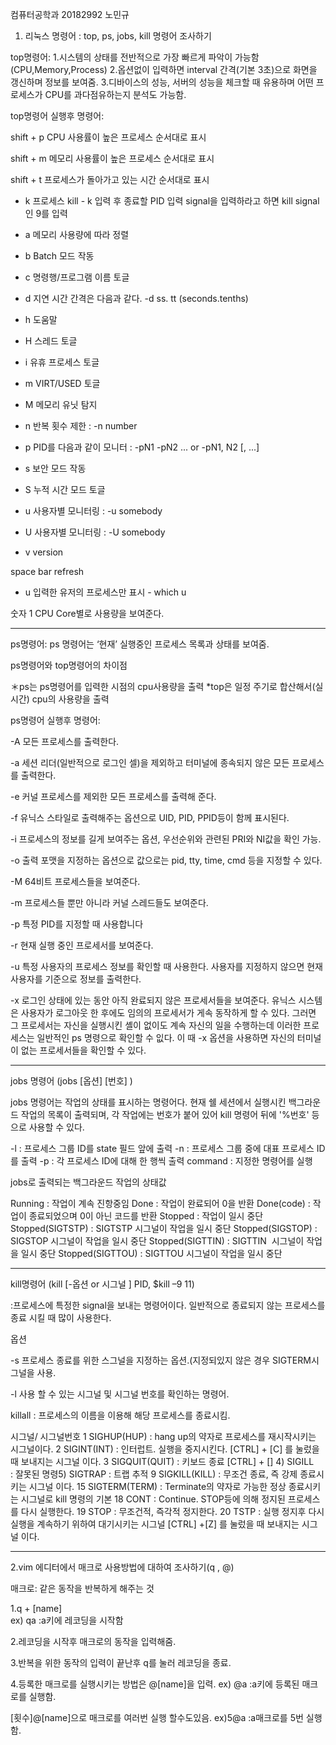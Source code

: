 컴퓨터공학과 20182992 노민규


1. 리눅스 명령어 : top, ps, jobs, kill 명령어 조사하기

top명령어: 
1.시스템의 상태를 전반적으로 가장 빠르게 파악이 가능함(CPU,Memory,Process)
2.옵션없이 입력하면 interval 간격(기본 3초)으로 화면을 갱신하며 정보를 보여줌.
3.디바이스의 성능, 서버의 성능을 체크할 때 유용하며 어떤 프로세스가 CPU를 과다점유하는지 분석도 가능함.

top명령어 실행후 명령어:

shift + p
 CPU 사용률이 높은 프로세스 순서대로 표시

 shift + m
 메모리 사용률이 높은 프로세스 순서대로 표시

 shift + t
 프로세스가 돌아가고 있는 시간 순서대로 표시

 - k
 프로세스  kill  - k 입력 후 종료할 PID 입력 signal을 입력하라고 하면 kill signal인 9를 입력

 - a
 메모리 사용량에 따라 정렬

 - b
 Batch 모드 작동

 - c
 명령행/프로그램 이름 토글

 - d
 지연 시간 간격은 다음과 같다. -d ss. tt (seconds.tenths)

 - h 
 도움말 

 - H
 스레드 토글

 - i
 유휴 프로세스 토글

 - m
 VIRT/USED 토글

 - M
 메모리 유닛 탐지

 - n
 반복 횟수 제한 : -n number

 - p
 PID를 다음과 같이 모니터 : -pN1 -pN2 ... or -pN1, N2 [, ...] 

 - s
 보안 모드 작동

 - S
 누적 시간 모드 토글

 - u
 사용자별 모니터링 : -u somebody

 - U
 사용자별 모니터링 : -U somebody

 - v
 version

 space bar
 refresh

 - u
 입력한 유저의 프로세스만 표시 - which u

 숫자 1
 CPU Core별로 사용량을 보여준다.



-----------------------------------------------------------------------------


ps명령어:
 ps 명령어는 ‘현재’ 실행중인 프로세스 목록과 상태를 보여줌.


ps명령어와 top명령어의 차이점

＊ps는 ps명령어를 입력한 시점의 cpu사용량을 출력
 *top은 일정 주기로 합산해서(실시간) cpu의 사용량을 출력


ps명령어 실행후 명령어:

-A
  모든 프로세스를 출력한다.
  
-a
  세션 리더(일반적으로 로그인 셀)을 제외하고 터미널에 종속되지 않은 모든 프로세스를 출력한다.
  
-e
  커널 프로세스를 제외한 모든 프로세스를  출력해 준다.
  
-f
유닉스 스타일로 출력해주는 옵션으로 UID, PID, PPID등이 함께 표시된다.

-i
 프로세스의 정보를 길게 보여주는 옵션, 우선순위와 관련된 PRI와 NI값을 확인 가능. 
 
-o
출력 포맷을 지정하는 옵션으로 값으로는 pid, tty, time, cmd 등을 지정할 수 있다.

-M
64비트 프로세스들을 보여준다.

-m
프로세스들 뿐만 아니라 커널 스레드들도 보여준다. 

-p
특정 PID를 지정할 때 사용합니다 

-r
현재 실행 중인 프로세서를 보여준다. 

-u
특정 사용자의 프로세스 정보를 확인할 때 사용한다. 사용자를 지정하지 않으면 현재 사용자를 기준으로 정보를 출력한다. 

-x
로그인 상태에 있는 동안 아직 완료되지 않은 프로세서들을 보여준다. 유닉스 시스템은 사용자가 로그아웃 한 후에도 임의의 프로세서가 게속 동작하게 할 수 있다. 그러면 그 프로세서는 자신을 실행시킨 셸이 없이도 계속 자신의 일을 수행하는데 이러한 프로세스는 일반적인 ps 명령으로 확인할 수 잆다. 이 때 -x 옵션을 사용하면 자신의 터미널이 없는 프로세서들을 확인할 수 있다. 

-----------------------------------------------------------------------------

jobs 명령어 (jobs [옵션] [번호] )

jobs 명령어는 작업의 상태를 표시하는 명령어다. 현재 쉘 세션에서 실행시킨 백그라운드 작업의 목록이 출력되며, 각 작업에는 번호가 붙어 있어 kill 명령어 뒤에 '%번호' 등으로 사용할 수 있다.

-l  : 프로세스 그룹 ID를 state 필드 앞에 출력
-n : 프로세스 그룹 중에 대표 프로세스 ID를 출력
-p : 각 프로세스 ID에 대해 한 행씩 출력
command : 지정한 명령어를 실행


jobs로 출력되는 백그라운드 작업의 상태값

Running : 작업이 계속 진항중임
Done : 작업이 완료되어 0을 반환
Done(code) : 작업이 종료되었으며 0이 아닌 코드를 반환
Stopped : 작업이 일시 중단
Stopped(SIGTSTP)  :  SIGTSTP 시그널이 작업을 일시 중단
Stopped(SIGSTOP)  : SIGSTOP 시그널이 작업을 일시 중단
Stopped(SIGTTIN)  :  SIGTTIN  시그널이 작업을 일시 중단
Stopped(SIGTTOU) :  SIGTTOU 시그널이 작업을 일시 중단


-----------------------------------------------------------------------------
kill명령어 (kill [-옵션 or 시그널 ] PID, $kill –9 11)


:프로세스에 특정한 signal을 보내는 명령어이다. 일반적으로 종료되지 않는 프로세스를 종료 시킬 때 많이 사용한다.

옵션

-s 프로세스 종료를 위한 스그널을 지정하는 옵션.(지정되있지 않은 경우 SIGTERM시그널을 사용.

-l 사용 할 수 있는 시그널 및 시그널 번호를 확인하는 명령어.

killall : 프로세스의 이름을 이용해 해당 프로세스를 종료시킴.

시그널/ 시그널번호
1 SIGHUP(HUP) : hang up의 약자로 프로세스를 재시작시키는 시그널이다. 
2 SIGINT(INT) : 인터럽트. 실행을 중지시킨다. [CTRL] + [C] 를 눌렀을 때 보내지는 시그널 이다.
3 SIGQUIT(QUIT) : 키보드 종료 [CTRL] + [\]
4) SIGILL : 잘못된 명령5) SIGTRAP : 트랩 추적
9 SIGKILL(KILL) : 무조건 종료, 즉 강제 종료시키는 시그널 이다.
15 SIGTERM(TERM) : Terminate의 약자로 가능한 정상 종료시키는 시그널로 kill 명령의 기본
18 CONT : Continue. STOP등에 의해 정지된 프로세스를 다시 실행한다.
19 STOP : 무조건적, 즉각적 정지한다.
20 TSTP : 실행 정지후 다시 실행을 계속하기 위하여 대기시키는 시그널 [CTRL] +[Z] 를 눌렀을 때 보내지는 시그널 이다.


--------------------------------------------------
2.vim 에디터에서 매크로 사용방법에 대하여 조사하기(q , @)

매크로: 같은 동작을 반복하게 해주는 것	

1.q + [name]  
ex) qa :a키에 레코딩을 시작함

2.레코딩을 시작후 매크로의 동작을 입력해줌.

3.반복을 위한 동작의 입력이 끝난후 q를 눌러  레코딩을 종료.

4.등록한 매크로를 실행시키는 방법은 @[name]을 입력.
ex) @a :a키에 등록된 매크로를 실행함. 

[횟수]@[name]으로 매크로를 여러번 실행 할수도있음.
ex)5@a :a매크로를 5번 실행함.

